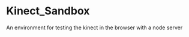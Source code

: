 Kinect_Sandbox
==============

An environment for testing the kinect in the browser with a node server 